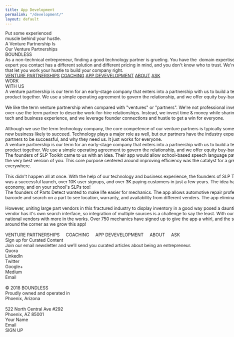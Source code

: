 ```yaml
---
title: App Development
permalink: "/development/"
layout: default
---
```


<div class="venturepartnerships">
<div style="width: 1440px; height: 100%; position:relative; margin:auto;">
<div class="rectangle"></div>
<div class="rectangle1"></div>
<div class="rectanglecopy"></div>
<div class="putsomeexperienced">
Put some experienced<br />muscle behind your hustle.
</div>
<div class="aventurepartnershi">A Venture Partnership Is</div>
<div class="ourventurepartners">Our Venture Partnerships</div>
<div class="boundless">BOUNDLESS</div>
<div class="asanontechnicale">
      As a non-technical entrepreneur, finding a good technology partner is
      grueling. You have the  domain expertise and customer connections, but the
      tech pieces are a black box. It seems as though every technology expert
      you contact has a different solution and different pricing in mind, and
      you don't know who to trust. We're here to help. Ease your pain with our
      proven experience, a better relationship, and Lean methodologies that let
      you work your hustle to build your company right.
</div>
<div class="venturepartnerships1">
<a href="venturepartnerships.html">VENTURE PARTNERSHIPS</a>
<a href="coaching.html">COACHING</a>
<a href="appdevelopment.html">APP DEVEVELOPMENT</a>
<a href="home.html#wevebeenbuilding">ABOUT</a>
<a href="home.html#askboundlesscopy">ASK</a>
</div>
<div class="rectanglecopy3"></div>
<div class="workwithus">WORK<br />WITH US</div>
<div class="aventurepartnershi1">
  A venture partnership is our term for an early-stage company that enters
  into a partnership with us to build a technology company. We all invest
  effort, cash, or both while sharing company equity to create an amazing
  product together. We use a simple operating agreement to govern the
  relationship, and we offer equity buy-back guarantees to make sure
  founders get to keep the lion's share of equity in their pocket.<br /><br />We
  like the term venture partnership when compared with "ventures" or
  "partners". We're not professional investors offering convertible notes or
  SAFE agreements like venture firms. Nor are we service providers that
  over-use the term partner to describe work-for-hire relationships.
  Instead, we invest time &amp; money while sharing risk with company
  founders to become true partners in a business venture. In doing so, we
  provide the tech and business experience, and we leverage founder
  connections and hustle to get a win for everyone.<br /><br />Although we
  use the term technology company, the core competence of our venture
  partners is typically something other than technology. Coupled with our
  deep experience, that core competence is what makes the new business
  likely to succeed. Technology plays a major role as well, but our partners
  have the industry experience and customer connections to build the right
  stuff and drive growth. That's why we need our venture partners to be
  successful, and why they need us. It just works for everyone.
</div>
<div class="aventurepartnershi2">
  A venture partnership is our term for an early-stage company that enters
  into a partnership with us to build a technology company. We all invest
  effort, cash, or both while sharing company equity to create an amazing
  product together. We use a simple operating agreement to govern the
  relationship, and we offer equity buy-back guarantees to make sure
  founders get to keep the lion's share of equity in their pocket.
</div>
<div class="thefoundersofslp">
  The founders of SLP Toolkit came to us with an idea. Their app would allow
  school-based speech language pathologists to better manage their time and
  improve the quality of their services. SLP Toolkit allows you to be the
  very best version of you. This core purpose centered around improving
  efficiency was the catalyst for a great app. "Be your /best/" is the
  mantra of this web app that is transforming the work day for SLP's
  everywhere.<br /><br />This didn't happen all at once. With the help of
  our technology and business experience, the founders of SLP Toolkit have
  worked tirelessly to promote the company, get feedback, and validate their
  ideas. The result was a successful launch, over 10K user signups, and over
  3K paying customers in just a few years. The idea has turned into a
  thriving and sustainable company which is already making a positive impact
  on the local economy, and on your school's SLPs too!
</div>
<div class="thefoundersofpart">
  The founders of Parts Detect wanted to make life easier for mechanics. The
  app allows automotive repair professionals and enthusiasts to find
  aftermarket and OEM parts within seconds. Just scan the vehicle's VIN
  barcode and search on a part to see location, warranty, and availability
  from different venders. The app eliminates time-consuming searches and
  vehicle matching by automating the end-to-end process.<br /><br />However,
  uniting large part vendors in this fractured industry to display inventory
  in a good way posed a daunting technical challenge. There is no standard
  to match parts with vehicle year/make/model, and each vendor has it's own
  search interface, so integration of multiple sources is a challenge to say
  the least. With our experienced guidance to stand on, the Parts Detect
  founders have successfully on-boarded three major national vendors with
  more in the works. Over 750 mechanics have signed up to give the app a
  whirl, and the system processes over $6K worth of orders each month as we
  roll through pilot testing. Good things are around the corner as we grow
  this app!
</div>
<img
  anima-src="./img/venture-partnerships-line-copy-6.png"
  class="linecopy5"
  src="data:image/gif;base64,R0lGODlhAQABAIAAAP///wAAACH5BAEAAAAALAAAAAABAAEAAAICRAEAOw=="
/>
<img
  anima-src="./img/venture-partnerships-line-copy-6.png"
  class="linecopy8"
  src="data:image/gif;base64,R0lGODlhAQABAIAAAP///wAAACH5BAEAAAAALAAAAAABAAEAAAICRAEAOw=="
/>
<img
  anima-src="./img/venture-partnerships-bitmap.png"
  class="bitmap"
  src="data:image/gif;base64,R0lGODlhAQABAIAAAP///wAAACH5BAEAAAAALAAAAAABAAEAAAICRAEAOw=="
/>
<img
  anima-src="./img/venture-partnerships-line-copy-7@2x.png"
  class="linecopy7"
  src="data:image/gif;base64,R0lGODlhAQABAIAAAP///wAAACH5BAEAAAAALAAAAAABAAEAAAICRAEAOw=="
/>
<img
  anima-src="./img/venture-partnerships-line-copy-6.png"
  class="linecopy6"
  src="data:image/gif;base64,R0lGODlhAQABAIAAAP///wAAACH5BAEAAAAALAAAAAABAAEAAAICRAEAOw=="
/>
<div class="venturepartnershipscopy2">
  VENTURE PARTNERSHIPS     COACHING     APP DEVEVELOPMENT     ABOUT     ASK
</div>
<div class="signupforcuratedcopy">Sign up for Curated Content</div>
<div class="joinouremailnewslcopy">
  Join our email newsletter and we’ll send you curated articles about being
  an entrepreneur.
</div>
<div class="quoralinkedintwittcopy2">
  Quora<br />LinkedIn<br />Twitter<br />Google+<br />Medium<br />Email
</div>
<img
  anima-src="./img/coaching-rectangle-copy-7@2x.png"
  class="rectanglecopy7"
  src="data:image/gif;base64,R0lGODlhAQABAIAAAP///wAAACH5BAEAAAAALAAAAAABAAEAAAICRAEAOw=="
/>
<img
  anima-src="./img/home-rectangle-copy-6.png"
  class="rectanglecopy8"
  src="data:image/gif;base64,R0lGODlhAQABAIAAAP///wAAACH5BAEAAAAALAAAAAABAAEAAAICRAEAOw=="
/>
<div class="a2512018boundlessprocopy2">
  © 2018 BOUNDLESS<br />Proudly owned and operated in<br />Phoenix,
  Arizona<br /><br />522 North Central Ave #292<br />Phoenix, AZ 85001
</div>
<div class="yournamecopy2">Your Name</div>
<div class="emailcopy2">Email</div>
<div class="groupcopy2">
  <div class="rectanglecopy31"></div>
  <div class="signup">SIGN UP</div>
</div>
<div class="group33">
  <img
anima-src="./img/venture-partnerships-fill-1@2x.png"
class="fill1"
src="data:image/gif;base64,R0lGODlhAQABAIAAAP///wAAACH5BAEAAAAALAAAAAABAAEAAAICRAEAOw=="
  />
  <div class="group5">
<img
  anima-src="./img/venture-partnerships-group-5@2x.png"
  class="group51"
  src="data:image/gif;base64,R0lGODlhAQABAIAAAP///wAAACH5BAEAAAAALAAAAAABAAEAAAICRAEAOw=="
/>
  </div>
  <div class="group8">
<img
  anima-src="./img/venture-partnerships-group-8@2x.png"
  class="group81"
  src="data:image/gif;base64,R0lGODlhAQABAIAAAP///wAAACH5BAEAAAAALAAAAAABAAEAAAICRAEAOw=="
/>
  </div>
  <img
anima-src="./img/venture-partnerships-fill-9@2x.png"
class="fill9"
src="data:image/gif;base64,R0lGODlhAQABAIAAAP///wAAACH5BAEAAAAALAAAAAABAAEAAAICRAEAOw=="
  />
  <img
anima-src="./img/venture-partnerships-fill-11@2x.png"
class="fill11"
src="data:image/gif;base64,R0lGODlhAQABAIAAAP///wAAACH5BAEAAAAALAAAAAABAAEAAAICRAEAOw=="
  />
  <img
anima-src="./img/venture-partnerships-fill-13@2x.png"
class="fill13"
src="data:image/gif;base64,R0lGODlhAQABAIAAAP///wAAACH5BAEAAAAALAAAAAABAAEAAAICRAEAOw=="
  />
  <img
anima-src="./img/venture-partnerships-fill-15@2x.png"
class="fill15"
src="data:image/gif;base64,R0lGODlhAQABAIAAAP///wAAACH5BAEAAAAALAAAAAABAAEAAAICRAEAOw=="
  />
  <img
anima-src="./img/venture-partnerships-fill-17@2x.png"
class="fill17"
src="data:image/gif;base64,R0lGODlhAQABAIAAAP///wAAACH5BAEAAAAALAAAAAABAAEAAAICRAEAOw=="
  />
  <img
anima-src="./img/venture-partnerships-fill-19@2x.png"
class="fill19"
src="data:image/gif;base64,R0lGODlhAQABAIAAAP///wAAACH5BAEAAAAALAAAAAABAAEAAAICRAEAOw=="
  />
  <img
anima-src="./img/venture-partnerships-fill-21@2x.png"
class="fill21"
src="data:image/gif;base64,R0lGODlhAQABAIAAAP///wAAACH5BAEAAAAALAAAAAABAAEAAAICRAEAOw=="
  />
  <img
anima-src="./img/venture-partnerships-fill-23@2x.png"
class="fill23"
src="data:image/gif;base64,R0lGODlhAQABAIAAAP///wAAACH5BAEAAAAALAAAAAABAAEAAAICRAEAOw=="
  />
  <img
anima-src="./img/venture-partnerships-fill-25@2x.png"
class="fill25"
src="data:image/gif;base64,R0lGODlhAQABAIAAAP///wAAACH5BAEAAAAALAAAAAABAAEAAAICRAEAOw=="
  />
  <img
anima-src="./img/venture-partnerships-fill-27@2x.png"
class="fill27"
src="data:image/gif;base64,R0lGODlhAQABAIAAAP///wAAACH5BAEAAAAALAAAAAABAAEAAAICRAEAOw=="
  />
  <img
anima-src="./img/venture-partnerships-fill-29@2x.png"
class="fill29"
src="data:image/gif;base64,R0lGODlhAQABAIAAAP///wAAACH5BAEAAAAALAAAAAABAAEAAAICRAEAOw=="
  />
  <img
anima-src="./img/venture-partnerships-fill-31@2x.png"
class="fill31"
src="data:image/gif;base64,R0lGODlhAQABAIAAAP///wAAACH5BAEAAAAALAAAAAABAAEAAAICRAEAOw=="
  />
</div>
  </div>
</div>
